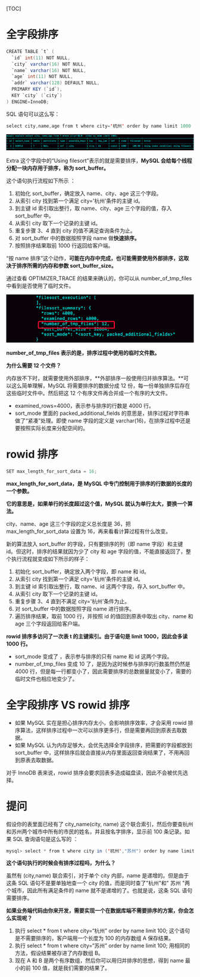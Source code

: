 [TOC]

# 全字段排序

```java
CREATE TABLE `t` (
  `id` int(11) NOT NULL,
  `city` varchar(16) NOT NULL,
  `name` varchar(16) NOT NULL,
  `age` int(11) NOT NULL,
  `addr` varchar(128) DEFAULT NULL,
  PRIMARY KEY (`id`),
  KEY `city` (`city`)
) ENGINE=InnoDB;
```

SQL 语句可以这么写：

```java
select city,name,age from t where city='杭州' order by name limit 1000 ;
```

![826579b63225def812330ef6c344a303](../../img/826579b63225def812330ef6c344a303.png)

Extra 这个字段中的“Using filesort”表示的就是需要排序，**MySQL 会给每个线程分配一块内存用于排序，称为 sort_buffer。**

这个语句执行流程如下所示 ：

1. 初始化 sort_buffer，确定放入 name、city、age 这三个字段。
2. 从索引 city 找到第一个满足 city='杭州’条件的主键 id。
3. 到主键 id 索引取出整行，取 name、city、age 三个字段的值，存入 sort_buffer 中。
4. 从索引 city 取下一个记录的主键 id。
5. 重复步骤 3、4 直到 city 的值不满足查询条件为止。
6. 对 sort_buffer 中的数据按照字段 name 做**快速排序。**
7. 按照排序结果取前 1000 行返回给客户端。

“按 name 排序”这个动作，**可能在内存中完成，也可能需要使用外部排序，这取决于排序所需的内存和参数 sort_buffer_size。**

通过查看 OPTIMIZER_TRACE 的结果来确认的，你可以从 number_of_tmp_files 中看到是否使用了临时文件。

![89baf99cdeefe90a22370e1d6f5e6495](../../img/89baf99cdeefe90a22370e1d6f5e6495.png)

**number_of_tmp_files 表示的是，排序过程中使用的临时文件数。**

**为什么需要 12 个文件？**

内存放不下时，就需要使用外部排序，**外部排序一般使用归并排序算法。**可以这么简单理解，MySQL 将需要排序的数据分成 12 份，每一份单独排序后存在这些临时文件中。然后把这 12 个有序文件再合并成一个有序的大文件。

- examined_rows=4000，表示参与排序的行数是 4000 行。
- sort_mode 里面的 packed_additional_fields 的意思是，排序过程对字符串做了“紧凑”处理。即使 name 字段的定义是 varchar(16)，在排序过程中还是要按照实际长度来分配空间的。

# rowid 排序

```java
SET max_length_for_sort_data = 16;
```

**max_length_for_sort_data，是 MySQL 中专门控制用于排序的行数据的长度的一个参数。**

**它的意思是，如果单行的长度超过这个值，MySQL 就认为单行太大，要换一个算法。**

city、name、age 这三个字段的定义总长度是 36，把 max_length_for_sort_data 设置为 16，再来看看计算过程有什么改变。

新的算法放入 sort_buffer 的字段，只有要排序的列（即 name 字段）和主键 id。但这时，排序的结果就因为少了 city 和 age 字段的值，不能直接返回了，整个执行流程就变成如下所示的样子：

1. 初始化 sort_buffer，确定放入两个字段，即 name 和 id。
2. 从索引 city 找到第一个满足 city='杭州’条件的主键 id。
3. 到主键 id 索引取出整行，取 name、id 这两个字段，存入 sort_buffer 中。
4. 从索引 city 取下一个记录的主键 id。
5. 重复步骤 3、4 直到不满足 city='杭州’条件为止。
6. 对 sort_buffer 中的数据按照字段 name 进行排序。
7. 遍历排序结果，取前 1000 行，并按照 id 的值回到原表中取出 city、name 和 age 三个字段返回给客户端。

**rowid 排序多访问了一次表 t 的主键索引。由于语句是 limit 1000，因此会多读 1000 行。**

- sort_mode 变成了 ，表示参与排序的只有 name 和 id 这两个字段。
- number_of_tmp_files 变成 10 了，是因为这时候参与排序的行数虽然仍然是 4000 行，但是每一行都变小了，因此需要排序的总数据量就变小了，需要的临时文件也相应地变少了。

# 全字段排序 VS rowid 排序

- 如果 MySQL 实在是担心排序内存太小，会影响排序效率，才会采用 rowid 排序算法，这样排序过程中一次可以排序更多行，但是需要再回到原表去取数据。
- 如果 MySQL 认为内存足够大，会优先选择全字段排序，把需要的字段都放到 sort_buffer 中，这样排序后就会直接从内存里面返回查询结果了，不用再回到原表去取数据。

对于 InnoDB 表来说，rowid 排序会要求回表多造成磁盘读，因此不会被优先选择。

# 提问

假设你的表里面已经有了 city_name(city, name) 这个联合索引，然后你要查杭州和苏州两个城市中所有的市民的姓名，并且按名字排序，显示前 100 条记录。如果 SQL 查询语句是这么写的 ：

```java
mysql> select * from t where city in ('杭州',"苏州") order by name limit 100;
```

**这个语句执行的时候会有排序过程吗，为什么？**

虽然有 (city,name) 联合索引，对于单个 city 内部，name 是递增的。但是由于这条 SQL 语句不是要单独地查一个 city 的值，而是同时查了"杭州"和" 苏州 "两个城市，因此所有满足条件的 name 就不是递增的了。也就是说，这条 SQL 语句需要排序。

**如果业务端代码由你来开发，需要实现一个在数据库端不需要排序的方案，你会怎么实现呢？**

1. 执行 select * from t where city=“杭州” order by name limit 100; 这个语句是不需要排序的，客户端用一个长度为 100 的内存数组 A 保存结果。
2. 执行 select * from t where city=“苏州” order by name limit 100; 用相同的方法，假设结果被存进了内存数组 B。
3. 现在 A 和 B 是两个有序数组，然后你可以用归并排序的思想，得到 name 最小的前 100 值，就是我们需要的结果了。